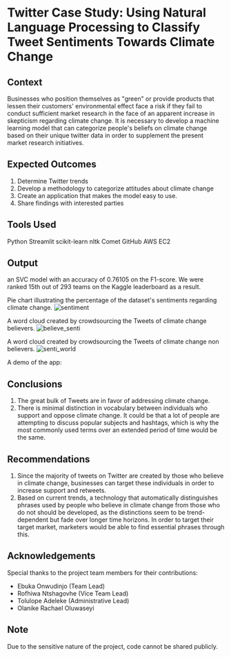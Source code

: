 # Twitter Case Study: Using Natural Language Processing to Classify Tweet Sentiments Towards Climate Change

## Context
Businesses who position themselves as "green" or provide products that lessen their customers' environmental effect face a risk if they fail to conduct sufficient market research in the face of an apparent increase in skepticism regarding climate change. It is necessary to develop a machine learning model that can categorize people's beliefs on climate change based on their unique twitter data in order to supplement the present market research initiatives.

## Expected Outcomes
1. Determine Twitter trends
2. Develop a methodology to categorize attitudes about climate change
3. Create an application that makes the model easy to use.
4. Share findings with interested parties


## Tools Used
Python
Streamlit
scikit-learn
nltk
Comet
GitHub
AWS EC2

## Output
an SVC model with an accuracy of 0.76105 on the F1-score. We were ranked 15th out of 293 teams on the Kaggle leaderboard as a result.

Pie chart illustrating the percentage of the dataset's sentiments regarding climate change.
![sentiment](https://github.com/Toka008/Twitter-Sentiment-Classification-Case-Study/assets/63381061/fe377e82-a939-41ac-a5ae-c793660314da)

A word cloud created by crowdsourcing the Tweets of climate change believers.
![believe_senti](https://github.com/Toka008/git-primer/assets/63381061/4ad28545-cfb6-4fa0-a5c9-1da3f04f69d8)

A word cloud created by crowdsourcing the Tweets of climate change non believers.
![senti_world](https://github.com/Toka008/git-primer/assets/63381061/dcb7e132-efa6-42f0-a134-77abd1f03a1f)

A demo of the app: 

## Conclusions
1. The great bulk of Tweets are in favor of addressing climate change.
2. There is minimal distinction in vocabulary between individuals who support and oppose climate change. It could be that a lot of people are attempting to discuss popular subjects and hashtags, which is why the most commonly used terms over an extended period of time would be the same.
## Recommendations
1. Since the majority of tweets on Twitter are created by those who believe in climate change, businesses can target these individuals in order to increase support and retweets.
2. Based on current trends, a technology that automatically distinguishes phrases used by people who believe in climate change from those who do not should be developed, as the distinctions seem to be trend-dependent but fade over longer time horizons. In order to target their target market, marketers would be able to find essential phrases through this.

## Acknowledgements
Special thanks to the project team members for their contributions:
- Ebuka Onwudinjo (Team Lead)
- Rofhiwa Ntshagovhe (Vice Team Lead)
- Tolulope Adeleke (Administrative Lead)
- Olanike Rachael Oluwaseyi

## Note
Due to the sensitive nature of the project, code cannot be shared publicly.

